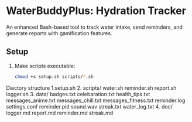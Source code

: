 # WaterBuddyPlus: Hydration Tracker

An enhanced Bash-based tool to track water intake, send reminders, and generate reports with gamification features.

## Setup
1. Make scripts executable:
   ```bash
   chmod +x setup.sh scripts/*.sh

Diectory structure
1.setup.sh
2. scripts/
water.sh
reminder.sh
report.sh
logger.sh
3. data/
badges.txt
celebaration.txt
health_tips.txt
messages_anime.txt
messages_chill.txt
messages_fitness.txt
reminder.log
settings.conf
reminder.pid
sound.wav
streak.txt
water_log.txt
4. doc/
logger.md
report.md
reminder.md
streak.md

